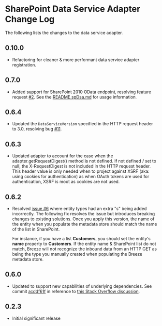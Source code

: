 SharePoint Data Service Adapter Change Log
==========================================
The following lists the changes to the data service adapter.

0.10.0
-----
- Refactoring for cleaner & more performant data service adapter registration.

0.7.0
-----
- Added support for SharePoint 2010 OData endpoint, resolving feature request [#2](https://github.com/andrewconnell/breeze.js.labs/issues/2). See the [README.spDsa.md](README.spDsa.md) for usage information.

0.6.4
-----
- Updated the `DataServiceVersion` specified in the HTTP request header to 3.0, resolving bug [#11](https://github.com/andrewconnell/breeze.js.labs/issues/11).

0.6.3
-----
- Updated adapter to account for the case when the adapter.getRequestDigest() method is not defined. If not defined / set to null, the X-RequestDigest is not included in the HTTP request header. This header value is only needed when to project against XSRF (aka: using cookies for authentication) as when OAuth tokens are used for authentication, XSRF is moot as cookies are not used.

0.6.2
-----
- Resolved [issue #6](https://github.com/andrewconnell/breeze.js.labs/issues/6) where entity types had an extra "s" being added incorrectly. The following fix resolves the issue but introduces breaking changes to existing solutions. Once you apply this version, the name of the entity when you populate the metadata store should match the name of the list in SharePoint.

  For instance, if you have a list **Customers**, you should set the entity's **name** property to **Customers**. If the entity name & SharePoint list do not match, Breeze will not recognize the inbound data from an HTTP GET as being the type you manually created when populating the Breeze metadata store.

0.6.0
-----
- Updated to support new capabilities of underlying dependencies. See commit [acddf61f](https://github.com/andrewconnell/breeze.js.labs/commit/acddf61f4fd7b71f100f848bb358a273890ae94e) in reference to [this Stack Overflow discussion](http://stackoverflow.com/questions/24702308/breeze-dataservice-abstractrest-with-sparse-save-response/24769885?noredirect=1#comment40082212_24769885).

0.2.3
-----
- Initial significant release
